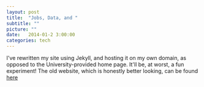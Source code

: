 ```yaml
---
layout: post
title:  "Jobs, Data, and "
subtitle: ""
picture: ""
date:   2014-01-2 3:00:00
categories: tech
---
```


I've rewritten my site using Jekyll, and hosting it on my own domain, as opposed to the University-provided home page. 
It'll be, at worst, a fun experiment! The old website, which is honestly better looking, can be found <a href="https://www.home.uchicago.edu/~nauner">here</a>